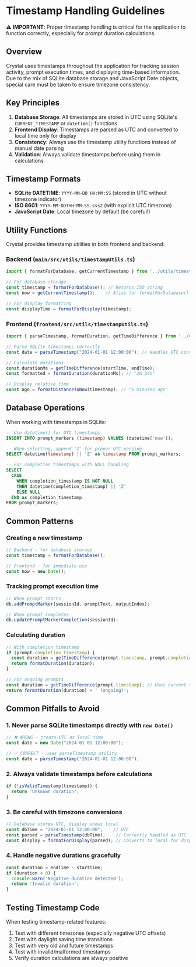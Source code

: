 # Timestamp Handling Guidelines

⚠️ **IMPORTANT**: Proper timestamp handling is critical for the application to function correctly, especially for prompt duration calculations.

## Overview

Crystal uses timestamps throughout the application for tracking session activity, prompt execution times, and displaying time-based information. Due to the mix of SQLite database storage and JavaScript Date objects, special care must be taken to ensure timezone consistency.

## Key Principles

1. **Database Storage**: All timestamps are stored in UTC using SQLite's `CURRENT_TIMESTAMP` or `datetime()` functions
2. **Frontend Display**: Timestamps are parsed as UTC and converted to local time only for display
3. **Consistency**: Always use the timestamp utility functions instead of manual date parsing
4. **Validation**: Always validate timestamps before using them in calculations

## Timestamp Formats

- **SQLite DATETIME**: `YYYY-MM-DD HH:MM:SS` (stored in UTC without timezone indicator)
- **ISO 8601**: `YYYY-MM-DDTHH:MM:SS.sssZ` (with explicit UTC timezone)
- **JavaScript Date**: Local timezone by default (be careful!)

## Utility Functions

Crystal provides timestamp utilities in both frontend and backend:

### Backend (`main/src/utils/timestampUtils.ts`)

```typescript
import { formatForDatabase, getCurrentTimestamp } from '../utils/timestampUtils';

// For database storage
const timestamp = formatForDatabase(); // Returns ISO string
const now = getCurrentTimestamp();    // Alias for formatForDatabase()

// For display formatting
const displayTime = formatForDisplay(timestamp);
```

### Frontend (`frontend/src/utils/timestampUtils.ts`)

```typescript
import { parseTimestamp, formatDuration, getTimeDifference } from '../utils/timestampUtils';

// Parse SQLite timestamps correctly
const date = parseTimestamp("2024-01-01 12:00:00"); // Handles UTC conversion

// Calculate durations
const durationMs = getTimeDifference(startTime, endTime);
const formatted = formatDuration(durationMs); // "2m 34s"

// Display relative time
const ago = formatDistanceToNow(timestamp); // "5 minutes ago"
```

## Database Operations

When working with timestamps in SQLite:

```sql
-- Use datetime() for UTC timestamps
INSERT INTO prompt_markers (timestamp) VALUES (datetime('now'));

-- When selecting, append 'Z' for proper UTC parsing
SELECT datetime(timestamp) || 'Z' as timestamp FROM prompt_markers;

-- For completion timestamps with NULL handling
SELECT
  CASE
    WHEN completion_timestamp IS NOT NULL
    THEN datetime(completion_timestamp) || 'Z'
    ELSE NULL
  END as completion_timestamp
FROM prompt_markers;
```

## Common Patterns

### Creating a new timestamp

```typescript
// Backend - for database storage
const timestamp = formatForDatabase();

// Frontend - for immediate use
const now = new Date();
```

### Tracking prompt execution time

```typescript
// When prompt starts
db.addPromptMarker(sessionId, promptText, outputIndex);

// When prompt completes
db.updatePromptMarkerCompletion(sessionId);
```

### Calculating duration

```typescript
// With completion timestamp
if (prompt.completion_timestamp) {
  const duration = getTimeDifference(prompt.timestamp, prompt.completion_timestamp);
  return formatDuration(duration);
}

// For ongoing prompts
const duration = getTimeDifference(prompt.timestamp); // Uses current time as end
return formatDuration(duration) + ' (ongoing)';
```

## Common Pitfalls to Avoid

### 1. Never parse SQLite timestamps directly with `new Date()`

```typescript
// ❌ WRONG - treats UTC as local time
const date = new Date("2024-01-01 12:00:00");

// ✅ CORRECT - uses parseTimestamp utility
const date = parseTimestamp("2024-01-01 12:00:00");
```

### 2. Always validate timestamps before calculations

```typescript
if (!isValidTimestamp(timestamp)) {
  return 'Unknown duration';
}
```

### 3. Be careful with timezone conversions

```typescript
// Database stores UTC, display shows local
const dbTime = "2024-01-01 12:00:00";    // UTC
const parsed = parseTimestamp(dbTime);    // Correctly handled as UTC
const display = formatForDisplay(parsed); // Converts to local for display
```

### 4. Handle negative durations gracefully

```typescript
const duration = endTime - startTime;
if (duration < 0) {
  console.warn('Negative duration detected');
  return 'Invalid duration';
}
```

## Testing Timestamp Code

When testing timestamp-related features:

1. Test with different timezones (especially negative UTC offsets)
2. Test with daylight saving time transitions
3. Test with very old and future timestamps
4. Test with invalid/malformed timestamps
5. Verify duration calculations are always positive
